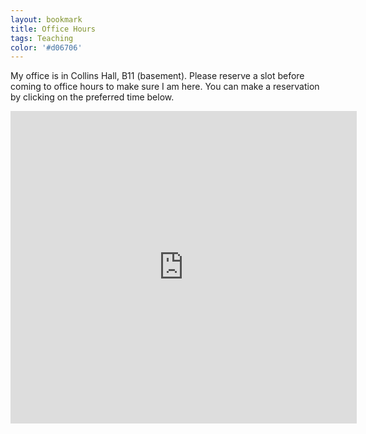 ```yaml
---
layout: bookmark
title: Office Hours
tags: Teaching
color: '#d06706'
---
```


My office is in Collins Hall, B11 (basement).
Please reserve a slot before coming to office hours to make sure I am here. You can make a reservation by clicking on the preferred time below.

<iframe src="https://ztoth.youcanbook.me/?noframe=true&skipHeaderFooter=false" style="width:110%;height:500px;border:0px;background-color:transparent;" frameborder="0" allowtransparency="true" onload="keepInView(this);"></iframe><script>function keepInView(item) {if((document.documentElement&&document.documentElement.scrollTop) || document.body.scrollTop>item.offsetTop) item.scrollIntoView();}</script>
